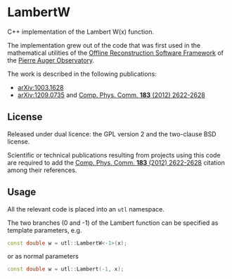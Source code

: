 LambertW
========

C++ implementation of the Lambert W(x) function.

The implementation grew out of the code that was first used in the mathematical
utilities of the [Offline Reconstruction Software
Framework](http://arxiv.org/abs/0707.1652) of the [Pierre Auger
Observatory](http://www.auger.org).

The work is described in the following publications:
* [arXiv:1003.1628](http://arxiv.org/abs/1003.1628)
* [arXiv:1209.0735](http://arxiv.org/abs/1209.0735) and [Comp. Phys. Comm. **183** (2012) 2622-2628](http://dx.doi.org/10.1016/j.cpc.2012.07.008)



## License

Released under dual licence: the GPL version 2 and the two-clause BSD license.

Scientific or technical publications resulting from projects using this code are required to add the [Comp. Phys. Comm. **183** (2012) 2622-2628](http://dx.doi.org/10.1016/j.cpc.2012.07.008) citation among their references.



## Usage

All the relevant code is placed into an `utl` namespace.

The two branches (0 and -1) of the Lambert function can be specified as template parameters, e.g.
```C++
const double w = utl::LambertW<-1>(x);
```
or as normal parameters
```C++
const double w = utl::Lambert(-1, x);
```
